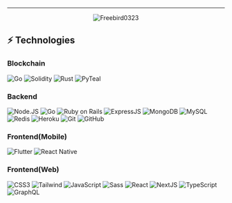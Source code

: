____	

<p align="center">
  <img src="https://visitor-badge.laobi.icu/badge?page_id=DedicatedDev" alt="Freebird0323" />
</p>


## ⚡ Technologies

### Blockchain
![Go](https://img.shields.io/badge/-Go-208099?style=flat-square&logo=go&logoColor=red)
![Solidity](https://img.shields.io/badge/-Solidity-222222?style=flat-square&logo=solidity&logoColor=white)
![Rust](https://img.shields.io/badge/-Rust-DDDDDD?style=flat-square&logo=Rust&logoColor=903211)
![PyTeal](https://img.shields.io/badge/-PyTeal-208099?style=flat-square&logo=python&logoColor=white)

### Backend
![Node.JS](https://img.shields.io/badge/-Node.JS-339933?style=flat-square&logo=node-dot-js&logoColor=white)
![Go](https://img.shields.io/badge/-Go-DDDDDD?style=flat-square&logo=Go&logoColor=903211)
![Ruby on Rails](https://img.shields.io/badge/-Ruby%20on%20Rails-DDDDDD?style=flat-square&logo=Ruby&logoColor=903211)
![ExpressJS](https://img.shields.io/badge/-Express.JS-000000?style=flat-square&logo=Express)
![MongoDB](https://img.shields.io/badge/-MongoDB-47A248?style=flat-square&logo=mongodb&logoColor=white)
![MySQL](https://img.shields.io/badge/-MySQL-4479A1?style=flat-square&logo=mysql&logoColor=white)
![Redis](https://img.shields.io/badge/-Redis-DC382D?style=flat-square&logo=Redis&logoColor=white)
![Heroku](https://img.shields.io/badge/-Heroku-430098?style=flat-square&logo=heroku)
![Git](https://img.shields.io/badge/-Git-F05032?style=flat-square&logo=git&logoColor=white)
![GitHub](https://img.shields.io/badge/-GitHub-181717?style=flat-square&logo=github)

### Frontend(Mobile)
![Flutter](https://img.shields.io/badge/-Flutter-DDDDDD?style=flat-square&logo=flutter&logoColor=blue)
![React Native](https://img.shields.io/badge/-ReactNative-61DAFB?style=flat-square&logo=react&logoColor=white)

### Frontend(Web)
![CSS3](https://img.shields.io/badge/-CSS3-1572B6?style=flat-square&logo=css3)
![Tailwind](https://img.shields.io/badge/-Tailwind-E10098?style=flat-square&logo=tailwind&logoColor=white)
![JavaScript](https://img.shields.io/badge/-JavaScript-F7DF1E?style=flat-square&logo=javascript&logoColor=black)
![Sass](https://img.shields.io/badge/-Sass-CC6699?style=flat-square&logo=sass&logoColor=white)
![React](https://img.shields.io/badge/-React-61DAFB?style=flat-square&logo=react&logoColor=white)
![NextJS](https://img.shields.io/badge/-Next.JS-000000?style=flat-square&logo=next-dot-js)
![TypeScript](https://img.shields.io/badge/-TypeScript-3178C6?style=flat-square&logo=typescript&logoColor=white)
![GraphQL](https://img.shields.io/badge/-GraphQL-E10098?style=flat-square&logo=graphql&logoColor=white)




